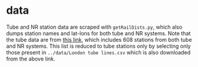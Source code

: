 data
=================

Tube and NR station data are scraped with `getRailDists.py`, which also dumps station names and lat-lons for both tube and NR systems. Note that
the tube data are from
[this link](http://www.doogal.co.uk/london_stations.php), which includes 608 stations from both tube and NR systems. This list is reduced to
tube stations only by selecting only those present in `../data/London tube lines.csv` which is also downloaded from the above link.
